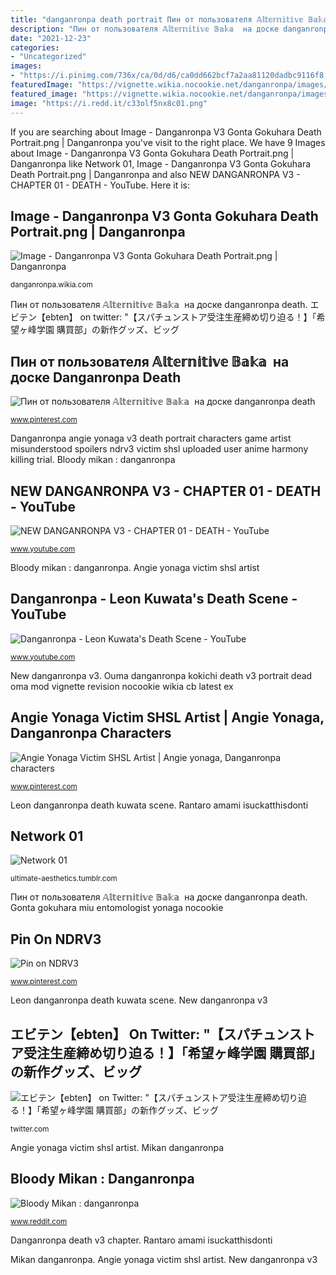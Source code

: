 ```yaml
---
title: "danganronpa death portrait Пин от пользователя ︎𝔸𝕝𝕥𝕖𝕣𝕟𝕚𝕥𝕚𝕧𝕖 𝔹𝕒𝕜𝕒 ︎ на доске danganronpa death"
description: "Пин от пользователя ︎𝔸𝕝𝕥𝕖𝕣𝕟𝕚𝕥𝕚𝕧𝕖 𝔹𝕒𝕜𝕒 ︎ на доске danganronpa death"
date: "2021-12-23"
categories:
- "Uncategorized"
images:
- "https://i.pinimg.com/736x/ca/0d/d6/ca0dd662bcf7a2aa81120dadbc9116f8.jpg"
featuredImage: "https://vignette.wikia.nocookie.net/danganronpa/images/9/9a/Danganronpa_V3_Gonta_Gokuhara_Death_Portrait.png/revision/latest?cb=20171009081204"
featured_image: "https://vignette.wikia.nocookie.net/danganronpa/images/a/aa/Danganronpa_V3_Kokichi_Oma_Death_Portrait_(Dead).png/revision/latest?cb=20170929103410"
image: "https://i.redd.it/c33olf5nx8c01.png"
---
```


If you are searching about Image - Danganronpa V3 Gonta Gokuhara Death Portrait.png | Danganronpa you've visit to the right place. We have 9 Images about Image - Danganronpa V3 Gonta Gokuhara Death Portrait.png | Danganronpa like Network 01, Image - Danganronpa V3 Gonta Gokuhara Death Portrait.png | Danganronpa and also NEW DANGANRONPA V3 - CHAPTER 01 - DEATH - YouTube. Here it is:

## Image - Danganronpa V3 Gonta Gokuhara Death Portrait.png | Danganronpa

![Image - Danganronpa V3 Gonta Gokuhara Death Portrait.png | Danganronpa](https://vignette.wikia.nocookie.net/danganronpa/images/9/9a/Danganronpa_V3_Gonta_Gokuhara_Death_Portrait.png/revision/latest?cb=20171009081204 "エビテン【ebten】 on twitter: &quot;【スパチュンストア受注生産締め切り迫る！】「希望ヶ峰学園 購買部」の新作グッズ、ビッグ")

<small>danganronpa.wikia.com</small>

Пин от пользователя ︎𝔸𝕝𝕥𝕖𝕣𝕟𝕚𝕥𝕚𝕧𝕖 𝔹𝕒𝕜𝕒 ︎ на доске danganronpa death. エビテン【ebten】 on twitter: &quot;【スパチュンストア受注生産締め切り迫る！】「希望ヶ峰学園 購買部」の新作グッズ、ビッグ

## Пин от пользователя ︎𝔸𝕝𝕥𝕖𝕣𝕟𝕚𝕥𝕚𝕧𝕖 𝔹𝕒𝕜𝕒 ︎ на доске Danganronpa Death

![Пин от пользователя ︎𝔸𝕝𝕥𝕖𝕣𝕟𝕚𝕥𝕚𝕧𝕖 𝔹𝕒𝕜𝕒 ︎ на доске danganronpa death](https://i.pinimg.com/736x/50/e6/9b/50e69b847daaa8694bbbbc86f3c772a7.jpg "Пин от пользователя ︎𝔸𝕝𝕥𝕖𝕣𝕟𝕚𝕥𝕚𝕧𝕖 𝔹𝕒𝕜𝕒 ︎ на доске danganronpa death")

<small>www.pinterest.com</small>

Danganronpa angie yonaga v3 death portrait characters game artist misunderstood spoilers ndrv3 victim shsl uploaded user anime harmony killing trial. Bloody mikan : danganronpa

## NEW DANGANRONPA V3 - CHAPTER 01 - DEATH - YouTube

![NEW DANGANRONPA V3 - CHAPTER 01 - DEATH - YouTube](https://i.ytimg.com/vi/K0xP0k3P4EU/maxresdefault.jpg "Rantaro amami isuckatthisdonti")

<small>www.youtube.com</small>

Bloody mikan : danganronpa. Angie yonaga victim shsl artist

## Danganronpa - Leon Kuwata&#039;s Death Scene - YouTube

![Danganronpa - Leon Kuwata&#039;s Death Scene - YouTube](https://i.ytimg.com/vi/qwsd-R_5xHo/maxresdefault.jpg "New danganronpa v3")

<small>www.youtube.com</small>

New danganronpa v3. Ouma danganronpa kokichi death v3 portrait dead oma mod vignette revision nocookie wikia cb latest ex

## Angie Yonaga Victim SHSL Artist | Angie Yonaga, Danganronpa Characters

![Angie Yonaga Victim SHSL Artist | Angie yonaga, Danganronpa characters](https://i.pinimg.com/originals/93/92/19/9392191907237fdedb095e99da4dfa28.jpg "Danganronpa angie yonaga v3 death portrait characters game artist misunderstood spoilers ndrv3 victim shsl uploaded user anime harmony killing trial")

<small>www.pinterest.com</small>

Leon danganronpa death kuwata scene. Rantaro amami isuckatthisdonti

## Network 01

![Network 01](https://vignette.wikia.nocookie.net/danganronpa/images/a/aa/Danganronpa_V3_Kokichi_Oma_Death_Portrait_(Dead).png/revision/latest?cb=20170929103410 "エビテン【ebten】 on twitter: &quot;【スパチュンストア受注生産締め切り迫る！】「希望ヶ峰学園 購買部」の新作グッズ、ビッグ")

<small>ultimate-aesthetics.tumblr.com</small>

Пин от пользователя ︎𝔸𝕝𝕥𝕖𝕣𝕟𝕚𝕥𝕚𝕧𝕖 𝔹𝕒𝕜𝕒 ︎ на доске danganronpa death. Gonta gokuhara miu entomologist yonaga nocookie

## Pin On NDRV3

![Pin on NDRV3](https://i.pinimg.com/736x/ca/0d/d6/ca0dd662bcf7a2aa81120dadbc9116f8.jpg "Leon danganronpa death kuwata scene")

<small>www.pinterest.com</small>

Leon danganronpa death kuwata scene. New danganronpa v3

## エビテン【ebten】 On Twitter: &quot;【スパチュンストア受注生産締め切り迫る！】「希望ヶ峰学園 購買部」の新作グッズ、ビッグ

![エビテン【ebten】 on Twitter: &quot;【スパチュンストア受注生産締め切り迫る！】「希望ヶ峰学園 購買部」の新作グッズ、ビッグ](https://pbs.twimg.com/media/DlXZT01UcAAZA60.jpg:large "New danganronpa v3")

<small>twitter.com</small>

Angie yonaga victim shsl artist. Mikan danganronpa

## Bloody Mikan : Danganronpa

![Bloody Mikan : danganronpa](https://i.redd.it/c33olf5nx8c01.png "Gonta gokuhara miu entomologist yonaga nocookie")

<small>www.reddit.com</small>

Danganronpa death v3 chapter. Rantaro amami isuckatthisdonti

Mikan danganronpa. Angie yonaga victim shsl artist. New danganronpa v3
